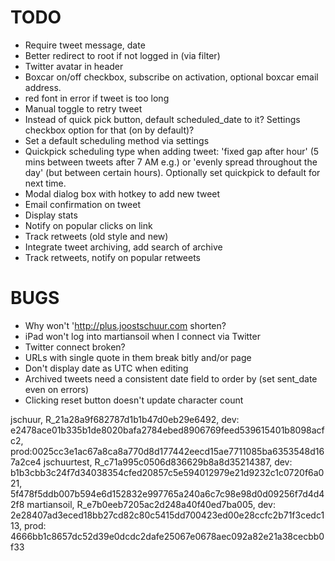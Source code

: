 TODO
====

* Require tweet message, date
* Better redirect to root if not logged in (via filter)
* Twitter avatar in header
* Boxcar on/off checkbox, subscribe on activation, optional boxcar email address.
* red font in error if tweet is too long
* Manual toggle to retry tweet
* Instead of quick pick button, default scheduled_date to it? Settings checkbox option for that (on by default)?
* Set a default scheduling method via settings
* Quickpick scheduling type when adding tweet: 'fixed gap after hour' (5 mins between tweets after 7 AM e.g.) or 'evenly spread throughout the day' (but between certain hours). Optionally set quickpick to default for next time.
* Modal dialog box with hotkey to add new tweet
* Email confirmation on tweet
* Display stats
* Notify on popular clicks on link
* Track retweets (old style and new)
* Integrate tweet archiving, add search of archive
* Track retweets, notify on popular retweets

BUGS
====

* Why won't 'http://plus.joostschuur.com shorten?
* iPad won't log into martiansoil when I connect via Twitter
* Twitter connect broken?
* URLs with single quote in them break bitly and/or page
* Don't display date as UTC when editing
* Archived tweets need a consistent date field to order by (set sent_date even on errors)
* Clicking reset button doesn't update character count

jschuur, R_21a28a9f682787d1b1b47d0eb29e6492, dev: e2478ace01b335b1de8020bafa2784ebed8906769feed539615401b8098acfc2, prod:0025cc3e1ac67a8ca8a770d8d177442eecd15ae7711085ba6353548d167a2ce4
jschuurtest, R_c71a995c0506d836629b8a8d35214387, dev: b1b3cbb3c24f7d34038354cfed20857c5e594012979e21d9232c1c0720f6a021, 5f478f5ddb007b594e6d152832e997765a240a6c7c98e98d0d09256f7d4d42f8
martiansoil, R_e7b0eeb7205ac2d248a40f40ed7ba005, dev: 2e28407ad3eced18bb27cd82c80c5415dd700423ed00e28ccfc2b71f3cedc113, prod: 4666bb1c8657dc52d39e0dcdc2dafe25067e0678aec092a82e21a38cecbb0f33